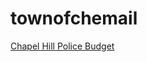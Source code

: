 # townofchemail
<a href="mailto:mayorandcouncil@townofchapelhill.org?subject=Public%20Comment%20Regarding%20Recommended%20Police%20Budget&body=To%20the%20Chapel%20Hill%20Town%20Council%3A%0D%0A%0D%0AMy%20name%20is%20%5Byour%20name%5D%20and%20I%E2%80%99m%20%5Brelation%20to%20Chapel%20Hill%5D.%20It%E2%80%99s%20come%20to%20my%20attention%20that%20the%20town%20council%20is%20meeting%20both%20today%20and%20June%2010th%2C%202020%20to%20finalize%20the%20operating%20budget%20of%20the%20town%20for%20FY2020-2021.%0D%0A%0D%0AI%20am%20writing%20to%20ask%20to%20gradually%20defund%20the%20police%20for%20multiple%20reasons.%20As%20per%20the%20April%2013th%20presentation%20containing%20the%20FY2020-2021%20budget%20projections%2C%2024%25%20of%20the%20total%20budget%20will%20be%20allocated%20to%20the%20police%20force.%20As%20the%20country%20is%20finally%20beginning%20to%20discuss%20the%20reality%20that%20Black%20Americans%20face%20through%20institutionalized%20racism%2C%20especially%20at%20the%20hands%20of%20police%20and%20law%20enforcement%20figures%2C%20it%20seems%20tone%20deaf%20and%20frankly%20immoral%20to%20dedicate%20the%20largest%20portion%20of%20taxpayer%20funds%20to%20police.%20%0D%0A%0D%0AIn%20addition%2C%20it%20is%20imperative%20that%20we%20do%20not%20allow%20conditions%20that%20create%20crime%20to%20continue.%20It%20has%20been%20proven%20through%20extensive%20research%20that%20people%20don%E2%80%99t%20commit%20crime%20because%20they%20are%20a%20certain%20race%20or%20because%20of%20mental%20health%2C%20but%20because%20the%20conditions%20of%20capitalism%20make%20them.%20In%20a%20time%20where%20police%20brutality%20is%20headlining%20news%2C%20I%20hope%20Town%20of%20Chapel%20Hill%20changes%20this%20budget%20proposal.%20It%20is%20time%20to%20decrease%20this%20percentage%2Fgradually%20defund%20the%20police%20and%20allocate%20more%20funds%20to%20social%20programs%20that%20directly%20benefit%20the%20town.%20%0D%0A%0D%0AChapel%20Hill%20has%20an%20affordable%20housing%20crisis%2C%20yet%20no%20money%20out%20of%20our%20town%20budget%20is%20allocated%20towards%20it.%20We%20have%20yet%20to%20hear%20any%20news%20about%20moratoriums%20on%20rent%20or%20mortgage.%20The%20Building%20Integrated%20Communities%20report%2C%20which%20centers%20around%20bridging%20the%20economic%20and%20social%20divide%20between%20immigrants%20and%20other%20people%20of%20Chapel%20Hill%20laid%20out%20a%20comprehensive%20action%20plan%20that%20focuses%20on%20expanding%20Chapel%20Hill%20Transit%2C%20language%20translation%20services%2C%20and%20affordable%20housing.%20This%20budget%20does%20not%20reflect%20or%20meet%20any%20of%20these%20needs.%20%0D%0A%0D%0AMoving%20forward%2C%20I%20ask%20that%20the%20Town%20of%20Chapel%20Hill%20formulates%20a%20plan%20to%20gradually%20defund%20the%20police%20and%20keep%20our%20town%20safer.%0D%0A%0D%0AThank%20you%2C%0D%0A%5Byour%20name%5D">Chapel Hill Police Budget</a>
